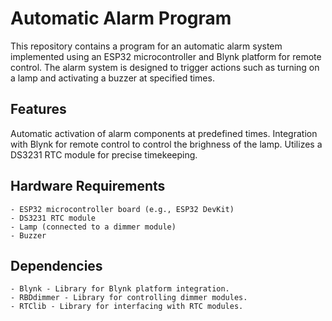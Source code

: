 # Automatic Alarm Program

This repository contains a program for an automatic alarm system implemented using an ESP32 microcontroller and Blynk platform for remote control. The alarm system is designed to trigger actions such as turning on a lamp and activating a buzzer at specified times.

## Features
Automatic activation of alarm components at predefined times. Integration with Blynk for remote control to control the brighness of the lamp. Utilizes a DS3231 RTC module for precise timekeeping.

## Hardware Requirements

    - ESP32 microcontroller board (e.g., ESP32 DevKit)
    - DS3231 RTC module
    - Lamp (connected to a dimmer module)
    - Buzzer

## Dependencies

    - Blynk - Library for Blynk platform integration.
    - RBDdimmer - Library for controlling dimmer modules.
    - RTClib - Library for interfacing with RTC modules.
